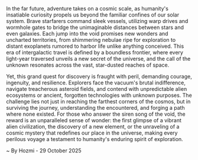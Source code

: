 
In the far future, adventure takes on a cosmic scale, as humanity's insatiable curiosity propels us beyond the familiar confines of our solar system. Brave starfarers command sleek vessels, utilizing warp drives and wormhole gates to bridge the unimaginable distances between stars and even galaxies. Each jump into the void promises new wonders and uncharted territories, from shimmering nebulae ripe for exploration to distant exoplanets rumored to harbor life unlike anything conceived. This era of intergalactic travel is defined by a boundless frontier, where every light-year traversed unveils a new secret of the universe, and the call of the unknown resonates across the vast, star-dusted reaches of space.

Yet, this grand quest for discovery is fraught with peril, demanding courage, ingenuity, and resilience. Explorers face the vacuum's brutal indifference, navigate treacherous asteroid fields, and contend with unpredictable alien ecosystems or ancient, forgotten technologies with unknown purposes. The challenge lies not just in reaching the farthest corners of the cosmos, but in surviving the journey, understanding the encountered, and forging a path where none existed. For those who answer the siren song of the void, the reward is an unparalleled sense of wonder: the first glimpse of a vibrant alien civilization, the discovery of a new element, or the unraveling of a cosmic mystery that redefines our place in the universe, making every perilous voyage a testament to humanity's enduring spirit of exploration.

~ By Hozmi - 29 October 2025
